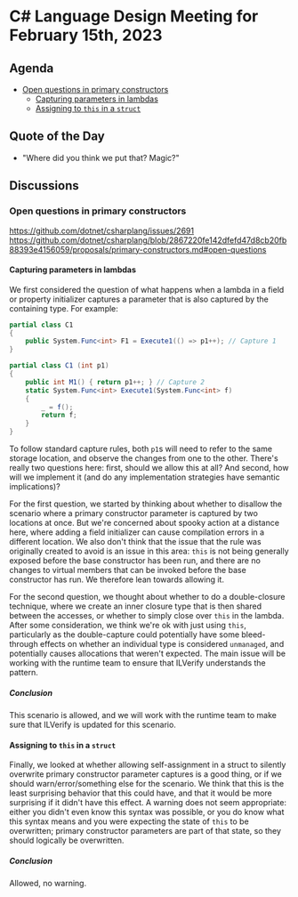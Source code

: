 # C# Language Design Meeting for February 15th, 2023

## Agenda

- [Open questions in primary constructors](#open-questions-in-primary-constructors)
    - [Capturing parameters in lambdas](#capturing-parameters-in-lambdas)
    - [Assigning to `this` in a `struct`](#assigning-to-this-in-a-struct)


## Quote of the Day

- "Where did you think we put that? Magic?"

## Discussions

### Open questions in primary constructors

https://github.com/dotnet/csharplang/issues/2691  
https://github.com/dotnet/csharplang/blob/2867220fe142dfefd47d8cb20fb88393e4156059/proposals/primary-constructors.md#open-questions

#### Capturing parameters in lambdas

We first considered the question of what happens when a lambda in a field or property initializer captures a parameter that is also captured by the containing type. For example:

```cs
partial class C1
{
    public System.Func<int> F1 = Execute1(() => p1++); // Capture 1
}

partial class C1 (int p1)
{
    public int M1() { return p1++; } // Capture 2
    static System.Func<int> Execute1(System.Func<int> f)
    {
        _ = f();
        return f;
    }
}
```

To follow standard capture rules, both `p1`s will need to refer to the same storage location, and observe the changes from one to the other. There's really two questions here:
first, should we allow this at all? And second, how will we implement it (and do any implementation strategies have semantic implications)?

For the first question, we started by thinking about whether to disallow the scenario where a primary constructor parameter is captured by two locations at once. But we're concerned
about spooky action at a distance here, where adding a field initializer can cause compilation errors in a different location. We also don't think that the issue that the rule was
originally created to avoid is an issue in this area: `this` is not being generally exposed before the base constructor has been run, and there are no changes to virtual members that
can be invoked before the base constructor has run. We therefore lean towards allowing it.

For the second question, we thought about whether to do a double-closure technique, where we create an inner closure type that is then shared between the accesses, or whether to simply
close over `this` in the lambda. After some consideration, we think we're ok with just using `this`, particularly as the double-capture could potentially have some bleed-through effects
on whether an individual type is considered `unmanaged`, and potentially causes allocations that weren't expected. The main issue will be working with the runtime team to ensure that
ILVerify understands the pattern.

##### Conclusion

This scenario is allowed, and we will work with the runtime team to make sure that ILVerify is updated for this scenario.

#### Assigning to `this` in a `struct`

Finally, we looked at whether allowing self-assignment in a struct to silently overwrite primary constructor parameter captures is a good thing, or if we should warn/error/something else
for the scenario. We think that this is the least surprising behavior that this could have, and that it would be more surprising if it didn't have this effect. A warning does not seem
appropriate: either you didn't even know this syntax was possible, or you do know what this syntax means and you were expecting the state of `this` to be overwritten; primary constructor
parameters are part of that state, so they should logically be overwritten.

##### Conclusion

Allowed, no warning.
